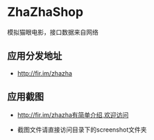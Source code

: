 # ZhaZhaShop
模拟猫眼电影，接口数据来自网络

## 应用分发地址

- http://fir.im/zhazha

## 应用截图

- http://fir.im/zhazha有简单介绍,欢迎访问

- 截图文件请直接访问目录下的screenshot文件夹